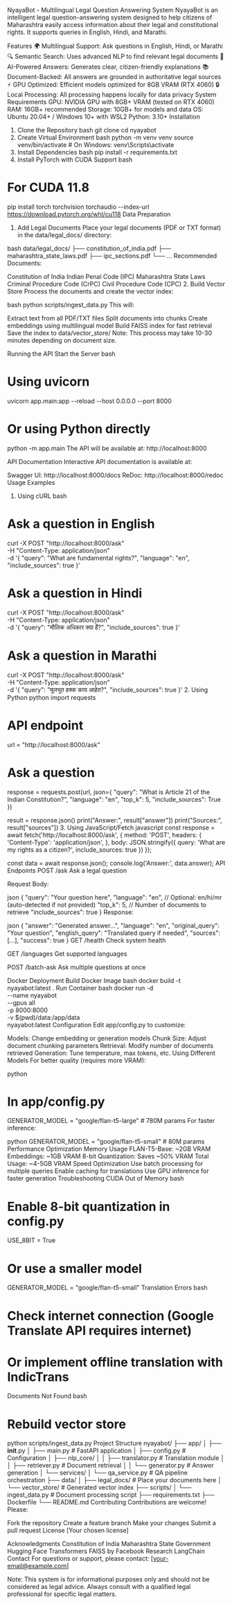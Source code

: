 NyayaBot - Multilingual Legal Question Answering System
NyayaBot is an intelligent legal question-answering system designed to help citizens of Maharashtra easily access information about their legal and constitutional rights. It supports queries in English, Hindi, and Marathi.

Features
🌍 Multilingual Support: Ask questions in English, Hindi, or Marathi
🔍 Semantic Search: Uses advanced NLP to find relevant legal documents
🤖 AI-Powered Answers: Generates clear, citizen-friendly explanations
📚 Document-Backed: All answers are grounded in authoritative legal sources
⚡ GPU Optimized: Efficient models optimized for 8GB VRAM (RTX 4060)
🔒 Local Processing: All processing happens locally for data privacy
System Requirements
GPU: NVIDIA GPU with 8GB+ VRAM (tested on RTX 4060)
RAM: 16GB+ recommended
Storage: 10GB+ for models and data
OS: Ubuntu 20.04+ / Windows 10+ with WSL2
Python: 3.10+
Installation
1. Clone the Repository
bash
git clone <your-repo-url>
cd nyayabot
2. Create Virtual Environment
bash
python -m venv venv
source venv/bin/activate  # On Windows: venv\Scripts\activate
3. Install Dependencies
bash
pip install -r requirements.txt
4. Install PyTorch with CUDA Support
bash
# For CUDA 11.8
pip install torch torchvision torchaudio --index-url https://download.pytorch.org/whl/cu118
Data Preparation
1. Add Legal Documents
Place your legal documents (PDF or TXT format) in the data/legal_docs/ directory:

bash
data/legal_docs/
├── constitution_of_india.pdf
├── maharashtra_state_laws.pdf
├── ipc_sections.pdf
└── ...
Recommended Documents:

Constitution of India
Indian Penal Code (IPC)
Maharashtra State Laws
Criminal Procedure Code (CrPC)
Civil Procedure Code (CPC)
2. Build Vector Store
Process the documents and create the vector index:

bash
python scripts/ingest_data.py
This will:

Extract text from all PDF/TXT files
Split documents into chunks
Create embeddings using multilingual model
Build FAISS index for fast retrieval
Save the index to data/vector_store/
Note: This process may take 10-30 minutes depending on document size.

Running the API
Start the Server
bash
# Using uvicorn
uvicorn app.main:app --reload --host 0.0.0.0 --port 8000

# Or using Python directly
python -m app.main
The API will be available at: http://localhost:8000

API Documentation
Interactive API documentation is available at:

Swagger UI: http://localhost:8000/docs
ReDoc: http://localhost:8000/redoc
Usage Examples
1. Using cURL
bash
# Ask a question in English
curl -X POST "http://localhost:8000/ask" \
  -H "Content-Type: application/json" \
  -d '{
    "query": "What are fundamental rights?",
    "language": "en",
    "include_sources": true
  }'

# Ask a question in Hindi
curl -X POST "http://localhost:8000/ask" \
  -H "Content-Type: application/json" \
  -d '{
    "query": "मौलिक अधिकार क्या हैं?",
    "include_sources": true
  }'

# Ask a question in Marathi
curl -X POST "http://localhost:8000/ask" \
  -H "Content-Type: application/json" \
  -d '{
    "query": "मूलभूत हक्क काय आहेत?",
    "include_sources": true
  }'
2. Using Python
python
import requests

# API endpoint
url = "http://localhost:8000/ask"

# Ask a question
response = requests.post(url, json={
    "query": "What is Article 21 of the Indian Constitution?",
    "language": "en",
    "top_k": 5,
    "include_sources": True
})

result = response.json()
print("Answer:", result["answer"])
print("Sources:", result["sources"])
3. Using JavaScript/Fetch
javascript
const response = await fetch('http://localhost:8000/ask', {
  method: 'POST',
  headers: {
    'Content-Type': 'application/json',
  },
  body: JSON.stringify({
    query: 'What are my rights as a citizen?',
    include_sources: true
  })
});

const data = await response.json();
console.log('Answer:', data.answer);
API Endpoints
POST /ask
Ask a legal question

Request Body:

json
{
  "query": "Your question here",
  "language": "en",  // Optional: en/hi/mr (auto-detected if not provided)
  "top_k": 5,        // Number of documents to retrieve
  "include_sources": true
}
Response:

json
{
  "answer": "Generated answer...",
  "language": "en",
  "original_query": "Your question",
  "english_query": "Translated query if needed",
  "sources": [...],
  "success": true
}
GET /health
Check system health

GET /languages
Get supported languages

POST /batch-ask
Ask multiple questions at once

Docker Deployment
Build Docker Image
bash
docker build -t nyayabot:latest .
Run Container
bash
docker run -d \
  --name nyayabot \
  --gpus all \
  -p 8000:8000 \
  -v $(pwd)/data:/app/data \
  nyayabot:latest
Configuration
Edit app/config.py to customize:

Models: Change embedding or generation models
Chunk Size: Adjust document chunking parameters
Retrieval: Modify number of documents retrieved
Generation: Tune temperature, max tokens, etc.
Using Different Models
For better quality (requires more VRAM):

python
# In app/config.py
GENERATOR_MODEL = "google/flan-t5-large"  # 780M params
For faster inference:

python
GENERATOR_MODEL = "google/flan-t5-small"  # 80M params
Performance Optimization
Memory Usage
FLAN-T5-Base: ~2GB VRAM
Embeddings: ~1GB VRAM
8-bit Quantization: Saves ~50% VRAM
Total Usage: ~4-5GB VRAM
Speed Optimization
Use batch processing for multiple queries
Enable caching for translations
Use GPU inference for faster generation
Troubleshooting
CUDA Out of Memory
bash
# Enable 8-bit quantization in config.py
USE_8BIT = True

# Or use a smaller model
GENERATOR_MODEL = "google/flan-t5-small"
Translation Errors
bash
# Check internet connection (Google Translate API requires internet)
# Or implement offline translation with IndicTrans
Documents Not Found
bash
# Rebuild vector store
python scripts/ingest_data.py
Project Structure
nyayabot/
├── app/
│   ├── __init__.py
│   ├── main.py              # FastAPI application
│   ├── config.py            # Configuration
│   ├── nlp_core/
│   │   ├── translator.py    # Translation module
│   │   ├── retriever.py     # Document retrieval
│   │   └── generator.py     # Answer generation
│   └── services/
│       └── qa_service.py    # QA pipeline orchestration
├── data/
│   ├── legal_docs/          # Place your documents here
│   └── vector_store/        # Generated vector index
├── scripts/
│   └── ingest_data.py       # Document processing script
├── requirements.txt
├── Dockerfile
└── README.md
Contributing
Contributions are welcome! Please:

Fork the repository
Create a feature branch
Make your changes
Submit a pull request
License
[Your chosen license]

Acknowledgments
Constitution of India
Maharashtra State Government
Hugging Face Transformers
FAISS by Facebook Research
LangChain
Contact
For questions or support, please contact: [your-email@example.com]

Note: This system is for informational purposes only and should not be considered as legal advice. Always consult with a qualified legal professional for specific legal matters.

